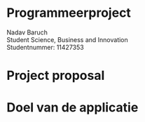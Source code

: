 # Programmeerproject
Nadav Baruch<br>
Student Science, Business and Innovation<br>
Studentnummer: 11427353<br>
# Project proposal

# Doel van de applicatie

